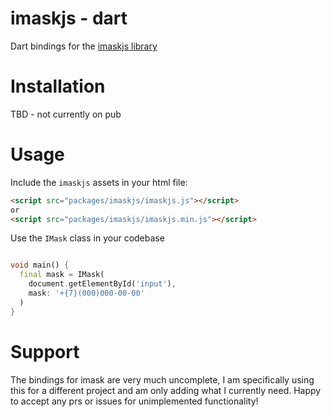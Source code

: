 # imaskjs - dart
Dart bindings for the [imaskjs library](https://github.com/uNmAnNeR/imaskjs)

# Installation
TBD - not currently on pub

# Usage

Include the `imaskjs` assets in your html file:
```html
<script src="packages/imaskjs/imaskjs.js"></script>
or
<script src="packages/imaskjs/imaskjs.min.js"></script>
```

Use the `IMask` class in your codebase
```dart

void main() {
  final mask = IMask(
    document.getElementById('input'),
    mask: '+{7}(000)000-00-00'
  )
}
```

# Support
The bindings for imask are very much uncomplete, I am specifically using this for a different project and am only adding what I currently need. Happy to accept any prs or issues for unimplemented functionality!
